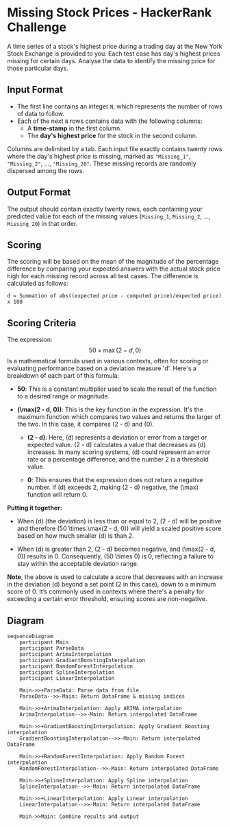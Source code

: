 # Missing Stock Prices - HackerRank Challenge

A time series of a stock's highest price during a trading day at the New York Stock Exchange is provided to you. 
Each test case has day's highest prices missing for certain days. 
Analyse the data to identify the missing price for those particular days.

## Input Format

- The first line contains an integer `N`, which represents the number of rows of data to follow.
- Each of the next `N` rows contains data with the following columns:
  - A **time-stamp** in the first column.
  - The **day's highest price** for the stock in the second column.

Columns are delimited by a tab. Each input file exactly contains twenty rows where the day's highest price is missing, marked as `"Missing_1"`, `"Missing_2"`, ..., `"Missing_20"`. These missing records are randomly dispersed among the rows.

## Output Format

The output should contain exactly twenty rows, each containing your predicted value for each of the missing values (`Missing_1`, `Missing_2`, ..., `Missing_20`) in that order.

## Scoring

The scoring will be based on the mean of the magnitude of the percentage difference by comparing your expected answers with the actual stock price high for each missing record across all test cases. The difference is calculated as follows:

```text
d = Summation of abs((expected price - computed price)/expected price) x 100
```

## Scoring Criteria

The expression: $$50 \times \max(2 - d, 0)$$ Is a mathematical formula used in various contexts, often for scoring or evaluating performance based on a deviation measure 'd'. Here's a breakdown of each part of this formula:

- **50**: This is a constant multiplier used to scale the result of the function to a desired range or magnitude.

- **\(\max(2 - d, 0)\)**: This is the key function in the expression. It's the maximum function which compares two values and returns the larger of the two. In this case, it compares \(2 - d\) and \(0\).

  - **\(2 - d\)**: Here, \(d\) represents a deviation or error from a target or expected value. \(2 - d\) calculates a value that decreases as \(d\) increases. In many scoring systems, \(d\) could represent an error rate or a percentage difference, and the number 2 is a threshold value.
  
  - **0**: This ensures that the expression does not return a negative number. If \(d\) exceeds 2, making \(2 - d\) negative, the \(\max\) function will return 0.

**Putting it together:**

- When \(d\) (the deviation) is less than or equal to 2, \(2 - d\) will be positive and therefore \(50 \times \max(2 - d, 0)\) will yield a scaled positive score based on how much smaller \(d\) is than 2.

- When \(d\) is greater than 2, \(2 - d\) becomes negative, and \(\max(2 - d, 0)\) results in 0. Consequently, \(50 \times 0\) is 0, reflecting a failure to stay within the acceptable deviation range.

**Note**, the above is used to calculate a score that decreases with an increase in the deviation \(d\) beyond a set point (2 in this case), down to a minimum score of 0. It’s commonly used in contexts where there's a penalty for exceeding a certain error threshold, ensuring scores are non-negative.

## Diagram

```mermaid
sequenceDiagram
    participant Main
    participant ParseData
    participant ArimaInterpolation
    participant GradientBoostingInterpolation
    participant RandomForestInterpolation
    participant SplineInterpolation
    participant LinearInterpolation

    Main->>+ParseData: Parse data from file
    ParseData-->>-Main: Return DataFrame & missing indices

    Main->>+ArimaInterpolation: Apply ARIMA interpolation
    ArimaInterpolation-->>-Main: Return interpolated DataFrame

    Main->>+GradientBoostingInterpolation: Apply Gradient Boosting interpolation
    GradientBoostingInterpolation-->>-Main: Return interpolated DataFrame

    Main->>+RandomForestInterpolation: Apply Random Forest interpolation
    RandomForestInterpolation-->>-Main: Return interpolated DataFrame

    Main->>+SplineInterpolation: Apply Spline interpolation
    SplineInterpolation-->>-Main: Return interpolated DataFrame

    Main->>+LinearInterpolation: Apply Linear interpolation
    LinearInterpolation-->>-Main: Return interpolated DataFrame

    Main->>Main: Combine results and output
```



